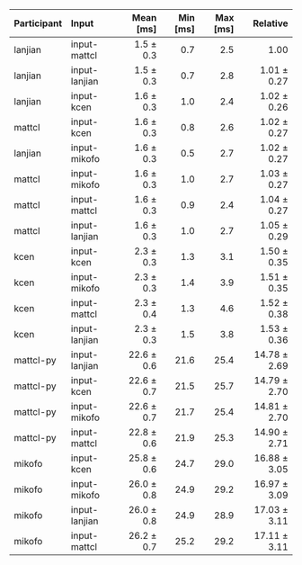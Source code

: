| Participant | Input | Mean [ms] | Min [ms] | Max [ms] | Relative |
|:---|:---|---:|---:|---:|---:|
| lanjian | input-mattcl | 1.5 ± 0.3 | 0.7 | 2.5 | 1.00 |
| lanjian | input-lanjian | 1.5 ± 0.3 | 0.7 | 2.8 | 1.01 ± 0.27 |
| lanjian | input-kcen | 1.6 ± 0.3 | 1.0 | 2.4 | 1.02 ± 0.26 |
| mattcl | input-kcen | 1.6 ± 0.3 | 0.8 | 2.6 | 1.02 ± 0.27 |
| lanjian | input-mikofo | 1.6 ± 0.3 | 0.5 | 2.7 | 1.02 ± 0.27 |
| mattcl | input-mikofo | 1.6 ± 0.3 | 1.0 | 2.7 | 1.03 ± 0.27 |
| mattcl | input-mattcl | 1.6 ± 0.3 | 0.9 | 2.4 | 1.04 ± 0.27 |
| mattcl | input-lanjian | 1.6 ± 0.3 | 1.0 | 2.7 | 1.05 ± 0.29 |
| kcen | input-kcen | 2.3 ± 0.3 | 1.3 | 3.1 | 1.50 ± 0.35 |
| kcen | input-mikofo | 2.3 ± 0.3 | 1.4 | 3.9 | 1.51 ± 0.35 |
| kcen | input-mattcl | 2.3 ± 0.4 | 1.3 | 4.6 | 1.52 ± 0.38 |
| kcen | input-lanjian | 2.3 ± 0.3 | 1.5 | 3.8 | 1.53 ± 0.36 |
| mattcl-py | input-lanjian | 22.6 ± 0.6 | 21.6 | 25.4 | 14.78 ± 2.69 |
| mattcl-py | input-kcen | 22.6 ± 0.7 | 21.5 | 25.7 | 14.79 ± 2.70 |
| mattcl-py | input-mikofo | 22.6 ± 0.7 | 21.7 | 25.4 | 14.81 ± 2.70 |
| mattcl-py | input-mattcl | 22.8 ± 0.6 | 21.9 | 25.3 | 14.90 ± 2.71 |
| mikofo | input-kcen | 25.8 ± 0.6 | 24.7 | 29.0 | 16.88 ± 3.05 |
| mikofo | input-mikofo | 26.0 ± 0.8 | 24.9 | 29.2 | 16.97 ± 3.09 |
| mikofo | input-lanjian | 26.0 ± 0.8 | 24.9 | 28.9 | 17.03 ± 3.11 |
| mikofo | input-mattcl | 26.2 ± 0.7 | 25.2 | 29.2 | 17.11 ± 3.11 |
